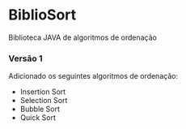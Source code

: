 # BiblioSort
Biblioteca JAVA de algoritmos de ordenação

### Versão 1
Adicionado os seguintes algoritmos de ordenação:
* Insertion Sort
* Selection Sort
* Bubble Sort
* Quick Sort
